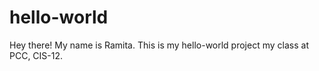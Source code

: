 # hello-world
Hey there! My name is Ramita. This is my hello-world project my class at PCC, CIS-12.
